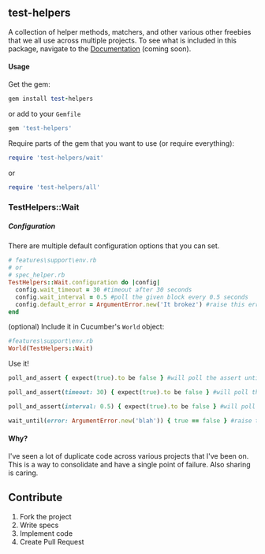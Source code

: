 test-helpers
---------------

A collection of helper methods, matchers, and other various other freebies that we all use across multiple projects.  To see what is included in this package, navigate to the [Documentation](#docs) (coming soon).

#### Usage

Get the gem:

```ruby
gem install test-helpers
```

or add to your ```Gemfile```

```ruby
gem 'test-helpers'
```

Require parts of the gem that you want to use (or require everything):
```ruby
require 'test-helpers/wait'
```
or
```ruby
require 'test-helpers/all'
```

### TestHelpers::Wait
##### Configuration

There are multiple default configuration options that you can set.

```ruby
# features\support\env.rb
# or
# spec_helper.rb
TestHelpers::Wait.configuration do |config|
  config.wait_timeout = 30 #timeout after 30 seconds
  config.wait_interval = 0.5 #poll the given block every 0.5 seconds
  config.default_error = ArgumentError.new('It brokez') #raise this error every time a block times out
end
```

(optional) Include it in Cucumber's ```World``` object:
```ruby
#features\support\env.rb
World(TestHelpers::Wait)
```

Use it!
```ruby
poll_and_assert { expect(true).to be false } #will poll the assert until true or default timeout
```

```ruby
poll_and_assert(timeout: 30) { expect(true).to be false } #will poll the assert until true or specified timeout
```

```ruby
poll_and_assert(interval: 0.5) { expect(true).to be false } #will poll the assert until true or specified timeout every 0.5 seconds
```

```ruby
wait_until(error: ArgumentError.new('blah')) { true == false } #raise the given error when the block times out
```

#### Why?

I've seen a lot of duplicate code across various projects that I've been on.  This is a way to consolidate and have a single point of failure.  Also sharing is caring.

Contribute
--------------
1. Fork the project
2. Write specs
3. Implement code
4. Create Pull Request